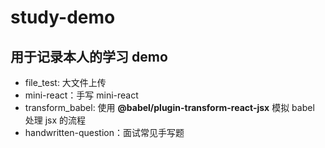 # study-demo

## 用于记录本人的学习 demo

- file_test: 大文件上传
- mini-react：手写 mini-react
- transform_babel: 使用 **@babel/plugin-transform-react-jsx** 模拟 babel 处理 jsx 的流程
- handwritten-question：面试常见手写题
